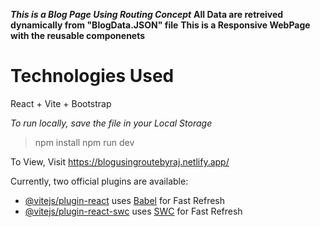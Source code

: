 ***This is a Blog Page Using Routing Concept***
**All Data are retreived dynamically from "BlogData.JSON" file**
**This is a Responsive WebPage with the reusable componenets**


# Technologies Used
React + Vite + Bootstrap

*To run locally, save the file in your Local Storage*
>npm install
>npm run dev

To View,
Visit https://blogusingroutebyraj.netlify.app/



Currently, two official plugins are available:

- [@vitejs/plugin-react](https://github.com/vitejs/vite-plugin-react/blob/main/packages/plugin-react/README.md) uses [Babel](https://babeljs.io/) for Fast Refresh
- [@vitejs/plugin-react-swc](https://github.com/vitejs/vite-plugin-react-swc) uses [SWC](https://swc.rs/) for Fast Refresh
